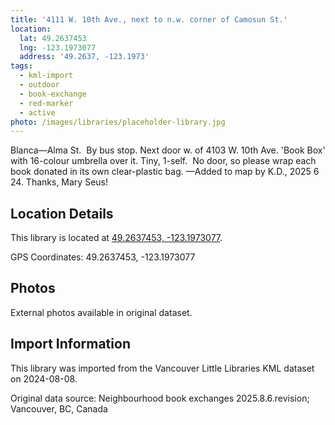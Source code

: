 ```yaml
---
title: '4111 W. 10th Ave., next to n.w. corner of Camosun St.'
location:
  lat: 49.2637453
  lng: -123.1973077
  address: '49.2637, -123.1973'
tags:
  - kml-import
  - outdoor
  - book-exchange
  - red-marker
  - active
photo: /images/libraries/placeholder-library.jpg
---
```

Blanca—Alma St.  By bus stop.
Next door w. of 4103 W. 10th Ave.
'Book Box' with 16-colour umbrella over it.
Tiny, 1-self.  No door, so please wrap each book donated in its own clear-plastic bag.
—Added to map by K.D., 2025 6 24. 
 Thanks, Mary Seus!

## Location Details

This library is located at [49.2637453, -123.1973077](https://www.google.com/maps?q=49.2637453,-123.1973077).

GPS Coordinates: 49.2637453, -123.1973077

## Photos

External photos available in original dataset.

## Import Information

This library was imported from the Vancouver Little Libraries KML dataset on 2024-08-08.

Original data source: Neighbourhood book exchanges 2025.8.6.revision; Vancouver, BC, Canada
